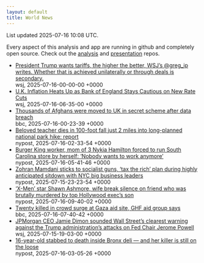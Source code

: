 ```yaml
---
layout: default
title: World News
---
```


<div markdown="0">
<div class="byline small text-muted">List updated <span class="datetime">2025-07-16 10:08 UTC</span>.</div>

<p>Every aspect of this analysis and app are running in github and completely open source. Check out the <a href="https://github.com/Castro-Media/Analysis">analysis</a> and <a href="https://github.com/Castro-Media/TopStoryReview.com">presentation</a> repos.</p>
<ul>
<li><a href='https://www.wsj.com/economy/trade/forget-taco-trump-is-winning-his-trade-war-8af6f777'>President Trump wants tariffs, the higher the better, WSJ&#8217;s @greg_ip writes. Whether that is achieved unilaterally or through deals is secondary.</a><div class='byline small text-muted'>wsj, <span class="datetime">2025-07-16-00-00-00 +0000</span></div></li>
<li><a href='https://www.wsj.com/economy/u-k-inflation-heats-up-as-bank-of-england-remains-cautious-on-new-rate-cuts-80ed4683'>U.K. Inflation Heats Up as Bank of England Stays Cautious on New Rate Cuts</a><div class='byline small text-muted'>wsj, <span class="datetime">2025-07-16-06-35-00 +0000</span></div></li>
<li><a href='https://www.bbc.com/news/articles/cvg8zy78787o'>Thousands of Afghans were moved to UK in secret scheme after data breach</a><div class='byline small text-muted'>bbc, <span class="datetime">2025-07-16-00-23-39 +0000</span></div></li>
<li><a href='https://nypost.com/2025/07/15/us-news/beloved-teacher-dies-in-fall-2-miles-into-long-planned-national-park-trek/'>Beloved teacher dies in 100-foot fall just 2 miles into long-planned national park hike: report</a><div class='byline small text-muted'>nypost, <span class="datetime">2025-07-16-02-33-54 +0000</span></div></li>
<li><a href='https://nypost.com/2025/07/16/us-news/burger-king-worker-mom-of-3-nykia-hamilton-forced-to-run-south-carolina-store-by-herself-when-co-worker-quits/'>Burger King worker, mom of 3 Nykia Hamilton forced to run South Carolina store by herself: &#8216;Nobody wants to work anymore&#8217;</a><div class='byline small text-muted'>nypost, <span class="datetime">2025-07-16-05-41-46 +0000</span></div></li>
<li><a href='https://nypost.com/2025/07/15/us-news/zohran-mamdani-sticks-to-socialist-guns-tax-the-rich-plan-during-highly-anticipated-sitdown-with-nyc-big-business-leaders/'>Zohran Mamdani sticks to socialist guns, &#8216;tax the rich&#8217; plan during highly anticipated sitdown with NYC big business leaders</a><div class='byline small text-muted'>nypost, <span class="datetime">2025-07-15-23-23-54 +0000</span></div></li>
<li><a href='https://nypost.com/2025/07/16/us-news/x-men-actor-shawn-ashmore-wife-break-silence-on-friend-who-was-murdered-by-top-hollywood-execs-son/'>&#8216;X-Men&#8217; star Shawn Ashmore, wife break silence on friend who was brutally murdered by top Hollywood exec&#8217;s son</a><div class='byline small text-muted'>nypost, <span class="datetime">2025-07-16-09-40-02 +0000</span></div></li>
<li><a href='https://www.bbc.com/news/articles/cg4rwrkdlzxo'>Twenty killed in crowd surge at Gaza aid site, GHF aid group says</a><div class='byline small text-muted'>bbc, <span class="datetime">2025-07-16-07-40-42 +0000</span></div></li>
<li><a href='https://www.wsj.com/economy/central-banking/dimon-defends-fed-independence-after-trump-attacks-6cb6b05f'>JPMorgan CEO Jamie Dimon sounded Wall Street&#8217;s clearest warning against the Trump administration&#8217;s attacks on Fed Chair Jerome Powell</a><div class='byline small text-muted'>wsj, <span class="datetime">2025-07-15-19-03-00 +0000</span></div></li>
<li><a href='https://nypost.com/2025/07/15/us-news/16-year-old-stabbed-to-death-inside-bronx-deli-and-her-killer-is-still-on-the-loose/'>16-year-old stabbed to death inside Bronx deli &#8212; and her killer is still on the loose</a><div class='byline small text-muted'>nypost, <span class="datetime">2025-07-16-03-05-26 +0000</span></div></li>
</ul>
</div>
